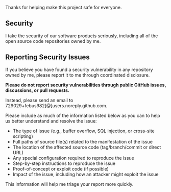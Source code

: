 Thanks for helping make this project safe for everyone.

## Security

I take the security of our software products seriously, including all of the open source code repositories owned by me.

## Reporting Security Issues

If you believe you have found a security vulnerability in any repository owned by me, please report it to me through coordinated disclosure.

**Please do not report security vulnerabilities through public GitHub issues, discussions, or pull requests.**

Instead, please send an email to 729029+febus982[@]users.noreply.github.com.

Please include as much of the information listed below as you can to help us better understand and resolve the issue:

  * The type of issue (e.g., buffer overflow, SQL injection, or cross-site scripting)
  * Full paths of source file(s) related to the manifestation of the issue
  * The location of the affected source code (tag/branch/commit or direct URL)
  * Any special configuration required to reproduce the issue
  * Step-by-step instructions to reproduce the issue
  * Proof-of-concept or exploit code (if possible)
  * Impact of the issue, including how an attacker might exploit the issue

This information will help me triage your report more quickly.
